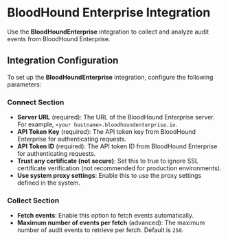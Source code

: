 # BloodHound Enterprise Integration

Use the **BloodHoundEnterprise** integration to collect and analyze audit events from BloodHound Enterprise.

## Integration Configuration

To set up the **BloodHoundEnterprise** integration, configure the following parameters:

### Connect Section
- **Server URL** (required): The URL of the BloodHound Enterprise server. For example, `<your hostname>.bloodhoundenterprise.io`.
- **API Token Key** (required): The API token key from BloodHound Enterprise for authenticating requests.
- **API Token ID** (required): The API token ID from BloodHound Enterprise for authenticating requests.
- **Trust any certificate (not secure)**: Set this to true to ignore SSL certificate verification (not recommended for production environments).
- **Use system proxy settings**: Enable this to use the proxy settings defined in the system.

### Collect Section
- **Fetch events**: Enable this option to fetch events automatically.
- **Maximum number of events per fetch** (advanced): The maximum number of audit events to retrieve per fetch. Default is `250`.